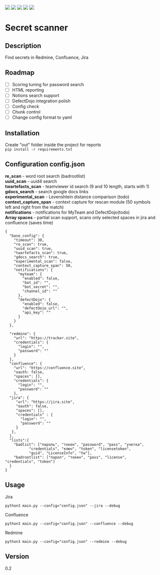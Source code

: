 <img src="https://img.shields.io/badge/Python-3.8-green"> <img src="https://img.shields.io/badge/License-Apache%202.0-blue"> <img src="https://img.shields.io/badge/Status-Beta-orange"> <img src="https://img.shields.io/github/commit-activity/m/doublestraus/secret-finder"> <img src="https://img.shields.io/github/languages/code-size/doublestraus/secret-finder">

# Secret scanner

## Description

Find secrets in Redmine, Confluence, Jira

## Roadmap

- [ ] Scoring tuning for password search
- [ ] HTML reporting
- [ ] Notions search support
- [ ] DefectDojo integration polish
- [ ] Config check
- [ ] Chunk control
- [ ] Change config format to yaml

## Installation

Create "out" folder inside the project for reports<br />
```pip install -r requirements.txt```

## Configuration config.json

<b>re_scan</b> - word root search (badrootlist)<br />
<b>uuid_scan</b> - uuid4 search <br />
<b>twartefacts_scan</b> - teamviewer id search (9 and 10 length, starts with 1)<br />
<b>gdocs_search</b> - search google docs links<br />
<b>experimental_scan</b> -  Levenshtein distance comparison (todo)<br />
<b>context_capture_span</b> - context capture for rescan module (50 symbols left and right from the match) <br />
<b>notifications</b> - notifications for MyTeam and DefectDojo(todo)<br />
<b>Аrray spaces</b> - partial scan support, scans only selected spaces in jira and confluence (saves time)

```
{
  "base_config": {
    "timeout": 30,
    "re_scan": true,
    "uuid_scan": true,
    "twartefacts_scan": true,
    "gdocs_search": true,
    "experimental_scan": false,
    "context_capture_span": 50,
    "notifications": {
      "myteam": {
        "enabled": false,
        "bot_id": "",
        "bot_secret": "",
        "channel_id": ""
      },
      "defectDojo": {
        "enabled": false,
        "defectDojo_url": "",
        "api_key": ""
      }
    }
  },

  "redmine": {
    "url": "https://tracker.site",
    "credentials": {
      "login": "",
      "password": ""
    }
  },
  "confluence": {
    "url": "https://confluence.site",
    "oauth: false,
    "spaces": [],
    "credentials": {
      "login": "",
      "password": ""
    },
  "jira": {
     "url": "https://jira.site",
     "oauth": false,
     "spaces": [],
     "credentials" : {
       "login": "",
       "password": ""
     }
   },
  },
  "lists":{
    "badlist": ["пароль", "токен", "password", "pass", "учетка",
           "credentials", "ключ", "token", "licensetoken",
           "guid", "LicenseInfo", "tw"],
    "badrootlist": ["парол", "токен", "pass", "license", "credentials", "token"]
  }
}
```

## Usage
Jira
```
python3 main.py --config="config.json" --jira --debug
```
Сonfluence
```
python3 main.py --config="config.json" --confluence --debug
```
Redmine
```
python3 main.py --config="config.json" --redmine --debug
```
## Version
0.2
